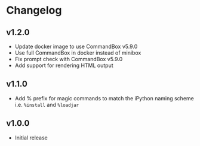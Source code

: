 # Changelog

## v1.2.0
- Update docker image to use CommandBox v5.9.0
- Use full CommandBox in docker instead of minibox
- Fix prompt check with CommandBox v5.9.0
- Add support for rendering HTML output

## v1.1.0

- Add % prefix for magic commands to match the iPython naming scheme i.e. `%install` and `%loadjar`

## v1.0.0

- Initial release